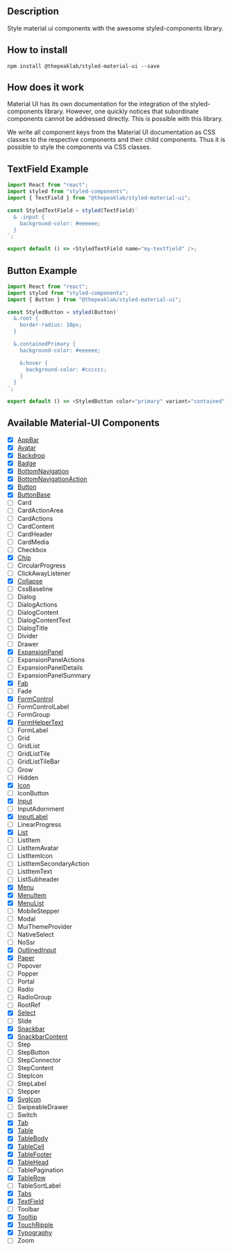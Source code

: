 ## Description

Style material ui components with the awesome styled-components library.

## How to install

```console
npm install @thepeaklab/styled-material-ui --save
```

## How does it work

Material UI has its own documentation for the integration of the styled-components library. However, one quickly notices that subordinate components cannot be addressed directly. This is possible with this library.

We write all component keys from the Material UI documentation as CSS classes to the respective components and their child components. Thus it is possible to style the components via CSS classes.

## TextField Example

```javascript
import React from "react";
import styled from "styled-components";
import { TextField } from "@thepeaklab/styled-material-ui";

const StyledTextField = styled(TextField)`
  & .input {
    background-color: #eeeeee;
  }
`;

export default () => <StyledTextField name="my-textfield" />;
```

## Button Example

```javascript
import React from "react";
import styled from "styled-components";
import { Button } from "@thepeaklab/styled-material-ui";

const StyledButton = styled(Button)`
  &.root {
    border-radius: 10px;
  }

  &.containedPrimary {
    background-color: #eeeeee;

    &:hover {
      background-color: #cccccc;
    }
  }
`;

export default () => <StyledButton color="primary" variant="contained" />;
```

## Available Material-UI Components

- [x] [AppBar](https://material-ui.com/api/app-bar/#css)
- [x] [Avatar](https://material-ui.com/api/avatar/#css)
- [x] [Backdrop](https://material-ui.com/api/backdrop/#css)
- [x] [Badge](https://material-ui.com/api/badge/#css)
- [x] [BottomNavigation](https://material-ui.com/api/bottom-navigation/#css)
- [x] [BottomNavigationAction](https://material-ui.com/api/bottom-navigation-action/#css)
- [x] [Button](https://material-ui.com/api/button/#css)
- [x] [ButtonBase](https://material-ui.com/api/button-base/#css)
- [ ] Card
- [ ] CardActionArea
- [ ] CardActions
- [ ] CardContent
- [ ] CardHeader
- [ ] CardMedia
- [ ] Checkbox
- [x] [Chip](https://material-ui.com/api/chip/#css)
- [ ] CircularProgress
- [ ] ClickAwayListener
- [x] [Collapse](https://material-ui.com/api/collapse/#css)
- [ ] CssBaseline
- [ ] Dialog
- [ ] DialogActions
- [ ] DialogContent
- [ ] DialogContentText
- [ ] DialogTitle
- [ ] Divider
- [ ] Drawer
- [x] [ExpansionPanel](https://material-ui.com/api/expansion-panel/#css)
- [ ] ExpansionPanelActions
- [ ] ExpansionPanelDetails
- [ ] ExpansionPanelSummary
- [x] [Fab](https://material-ui.com/api/fab/#fab-api)
- [ ] Fade
- [x] [FormControl](https://material-ui.com/api/form-control/#css)
- [ ] FormControlLabel
- [ ] FormGroup
- [x] [FormHelperText](https://material-ui.com/api/form-helper-text/#css)
- [ ] FormLabel
- [ ] Grid
- [ ] GridList
- [ ] GridListTile
- [ ] GridListTileBar
- [ ] Grow
- [ ] Hidden
- [x] [Icon](https://material-ui.com/api/icon/#css)
- [ ] IconButton
- [x] [Input](https://material-ui.com/api/input/#css)
- [ ] InputAdornment
- [x] [InputLabel](https://material-ui.com/api/input-label/#css)
- [ ] LinearProgress
- [x] [List](https://material-ui.com/api/list/#css)
- [ ] ListItem
- [ ] ListItemAvatar
- [ ] ListItemIcon
- [ ] ListItemSecondaryAction
- [ ] ListItemText
- [ ] ListSubheader
- [x] [Menu](https://material-ui.com/api/menu/#css)
- [x] [MenuItem](https://material-ui.com/api/menu-item/#css)
- [x] [MenuList](https://material-ui.com/api/menu-list/#css)
- [ ] MobileStepper
- [ ] Modal
- [ ] MuiThemeProvider
- [ ] NativeSelect
- [ ] NoSsr
- [x] [OutlinedInput](https://material-ui.com/api/outlined-input/#css)
- [x] [Paper](https://material-ui.com/api/paper/#css)
- [ ] Popover
- [ ] Popper
- [ ] Portal
- [ ] Radio
- [ ] RadioGroup
- [ ] RootRef
- [x] [Select](https://material-ui.com/api/select/#css)
- [ ] Slide
- [x] [Snackbar](https://material-ui.com/api/snackbar/#css)
- [x] [SnackbarContent](https://material-ui.com/api/snackbar-content/#css)
- [ ] Step
- [ ] StepButton
- [ ] StepConnector
- [ ] StepContent
- [ ] StepIcon
- [ ] StepLabel
- [ ] Stepper
- [x] [SvgIcon](https://material-ui.com/api/svg-icon/#css)
- [ ] SwipeableDrawer
- [ ] Switch
- [x] [Tab](https://material-ui.com/api/tab/#css)
- [x] [Table](https://material-ui.com/api/table/#css)
- [x] [TableBody](https://material-ui.com/api/table-body/#css)
- [x] [TableCell](https://material-ui.com/api/table-cell/#css)
- [x] [TableFooter](https://material-ui.com/api/table-footer/#css)
- [x] [TableHead](https://material-ui.com/api/table-head/#css)
- [ ] TablePagination
- [x] [TableRow](https://material-ui.com/api/table-row/#css)
- [ ] TableSortLabel
- [x] [Tabs](https://material-ui.com/api/tabs/#css)
- [x] [TextField](https://material-ui.com/api/text-field/#css)
- [ ] Toolbar
- [x] [Tooltip](https://material-ui.com/api/tooltip/#css)
- [x] [TouchRipple](https://material-ui.com/api/touch-ripple/#css)
- [x] [Typography](https://material-ui.com/api/typography/#css)
- [ ] Zoom
